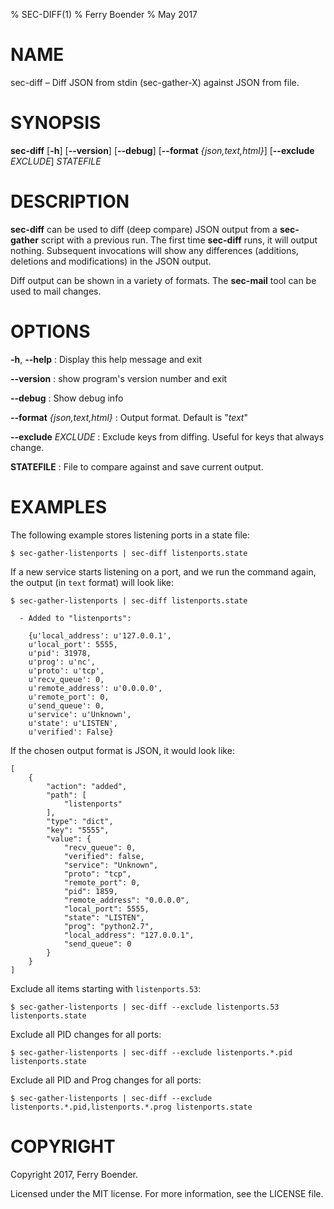 % SEC-DIFF(1)
% Ferry Boender
% May 2017

# NAME

sec-diff – Diff JSON from stdin (sec-gather-X) against JSON from file.

# SYNOPSIS

 **sec-diff** [**-h**] [**--version**] [**--debug**] [**--format** *{json,text,html}*] [**--exclude** *EXCLUDE*] *STATEFILE*

# DESCRIPTION

**sec-diff** can be used to diff (deep compare) JSON output from a
**sec-gather** script with a previous run. The first time **sec-diff** runs,
it will output nothing.  Subsequent invocations will show any differences
(additions, deletions and modifications) in the JSON output.

Diff output can be shown in a variety of formats. The **sec-mail** tool can be
used to mail changes.

# OPTIONS

**-h**, **--help**
:   Display this help message and exit

**--version**
:   show program's version number and exit

**--debug**
:   Show debug info

**--format** *{json,text,html}*
:   Output format. Default is "*text*"

**--exclude** *EXCLUDE*
:   Exclude keys from diffing. Useful for keys that always change.

**STATEFILE**
:   File to compare against and save current output.

# EXAMPLES

The following example stores listening ports in a state file:

    $ sec-gather-listenports | sec-diff listenports.state

If a new service starts listening on a port, and we run the command again, the
output (in `text` format) will look like:

    $ sec-gather-listenports | sec-diff listenports.state

      - Added to "listenports":
    
        {u'local_address': u'127.0.0.1',
        u'local_port': 5555,
        u'pid': 31978,
        u'prog': u'nc',
        u'proto': u'tcp',
        u'recv_queue': 0,
        u'remote_address': u'0.0.0.0',
        u'remote_port': 0,
        u'send_queue': 0,
        u'service': u'Unknown',
        u'state': u'LISTEN',
        u'verified': False}

If the chosen output format is JSON, it would look like:

    [
        {
            "action": "added", 
            "path": [
                "listenports"
            ], 
            "type": "dict", 
            "key": "5555", 
            "value": {
                "recv_queue": 0, 
                "verified": false, 
                "service": "Unknown", 
                "proto": "tcp", 
                "remote_port": 0, 
                "pid": 1859, 
                "remote_address": "0.0.0.0", 
                "local_port": 5555, 
                "state": "LISTEN", 
                "prog": "python2.7", 
                "local_address": "127.0.0.1", 
                "send_queue": 0
            }
        }
    ]

Exclude all items starting with `listenports.53`:

    $ sec-gather-listenports | sec-diff --exclude listenports.53 listenports.state

Exclude all PID changes for all ports:

    $ sec-gather-listenports | sec-diff --exclude listenports.*.pid listenports.state

Exclude all PID and Prog changes for all ports:

    $ sec-gather-listenports | sec-diff --exclude listenports.*.pid,listenports.*.prog listenports.state

# COPYRIGHT

Copyright 2017, Ferry Boender.

Licensed under the MIT license. For more information, see the LICENSE file.
